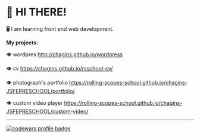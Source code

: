# :wave: HI THERE!

:desktop_computer: I am learning front end web development.

**My projects:**

:eye: wordpres http://chagins.github.io/wordpress

:eye: cv https://chagins.github.io/rsschool-cv/

:eye: photograph's portfolio https://rolling-scopes-school.github.io/chagins-JSFEPRESCHOOL/portfolio/

:eye: custom video player https://rolling-scopes-school.github.io/chagins-JSFEPRESCHOOL/custom-video/

---
<a href="https://www.codewars.com/users/chagins">
  <img src="https://www.codewars.com/users/chagins/badges/large" alt="codewars profile badge">
</a>  
